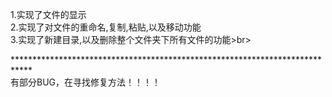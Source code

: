 1.实现了文件的显示<br>
2.实现了对文件的重命名,复制,粘贴,以及移动功能<br>
3.实现了新建目录,以及删除整个文件夹下所有文件的功能>br>

****************************************************************************<br>
有部分BUG，在寻找修复方法！！！！